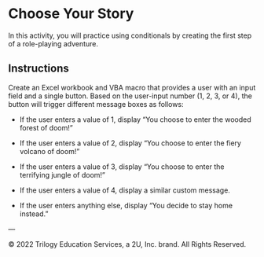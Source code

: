 # Choose Your Story

In this activity, you will practice using conditionals by creating the first step of a role-playing adventure.

## Instructions

Create an Excel workbook and VBA macro that provides a user with an input field and a single button. Based on the user-input number (1, 2, 3, or 4), the button will trigger different message boxes as follows: 

* If the user enters a value of 1, display “You choose to enter the wooded forest of doom!”

* If the user enters a value of 2, display “You choose to enter the fiery volcano of doom!”

* If the user enters a value of 3, display “You choose to enter the terrifying jungle of doom!”

*  If the user enters a value of 4, display a similar custom message.

* If the user enters anything else, display “You decide to stay home instead.”

—

© 2022 Trilogy Education Services, a 2U, Inc. brand. All Rights Reserved.
